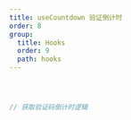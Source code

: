 ```yaml
---
title: useCountdown 验证倒计时
order: 8
group:
  title: Hooks
  order: 9
  path: hooks
---
```



```jsx



// 获取验证码倒计时逻辑



```
